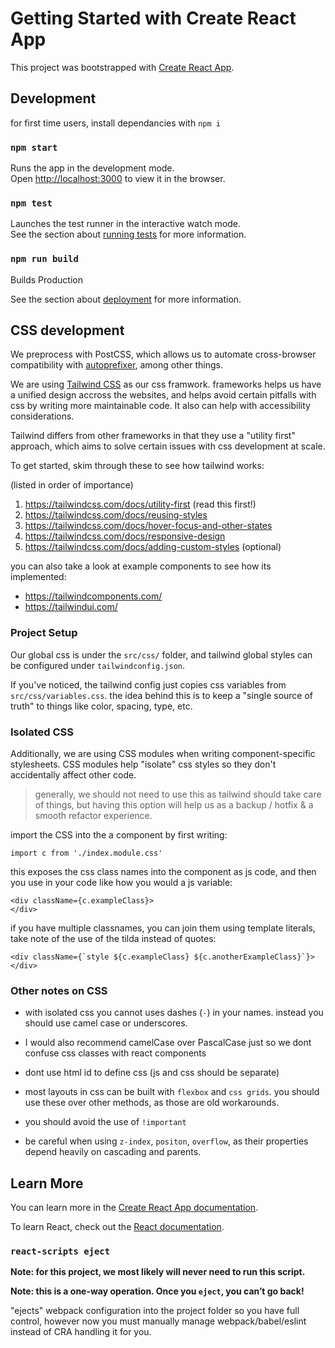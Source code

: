 # Getting Started with Create React App

This project was bootstrapped with [Create React App](https://github.com/facebook/create-react-app).

## Development

for first time users, install dependancies with `npm i`


### `npm start`

Runs the app in the development mode.\
Open [http://localhost:3000](http://localhost:3000) to view it in the browser.
<!-- 
The page will reload if you make edits.\
You will also see any lint errors in the console. -->

### `npm test`

Launches the test runner in the interactive watch mode.\
See the section about [running tests](https://facebook.github.io/create-react-app/docs/running-tests) for more information.

### `npm run build`

Builds Production

See the section about [deployment](https://facebook.github.io/create-react-app/docs/deployment) for more information.



## CSS development

We preprocess with PostCSS, which allows us to automate cross-browser compatibility with [autoprefixer](https://github.com/postcss/autoprefixer), among other things.

We are using [Tailwind CSS](https://tailwindcss.com/) as our css framwork. frameworks helps us have a unified design accross the websites, and helps avoid certain pitfalls with css by writing more maintainable code. It also can help with accessibility considerations.

Tailwind differs from other frameworks in that they use a "utility first" approach, which aims to solve certain issues with css development at scale. 
 
To get started, skim through these to see how tailwind works:

(listed in order of importance)

1. https://tailwindcss.com/docs/utility-first (read this first!)
2. https://tailwindcss.com/docs/reusing-styles 
3. https://tailwindcss.com/docs/hover-focus-and-other-states
4. https://tailwindcss.com/docs/responsive-design 
5. https://tailwindcss.com/docs/adding-custom-styles (optional)

you can also take a look at example components to see how its implemented:
- https://tailwindcomponents.com/
- https://tailwindui.com/


### Project Setup
Our global css is under the `src/css/` folder, and tailwind global styles can be configured under `tailwindconfig.json`.

If you've noticed, the tailwind config just copies css variables from `src/css/variables.css`. the idea behind this is to keep a "single source of truth" to things like color, spacing, type, etc.

### Isolated CSS

Additionally, we are using CSS modules when writing component-specific stylesheets. CSS modules help "isolate" css styles so they don't accidentally affect other code. 

>generally, we should not need to use this as tailwind should take care of things, but having this option will help us as a backup / hotfix & a smooth refactor experience. 


import the CSS into the a component by first writing:

```
import c from './index.module.css'
```

this exposes the css class names into the component as js code, and then you use in your code like how you would a js variable: 
```
<div className={c.exampleClass}>
</div>
```
if you have multiple classnames, you can join them using template literals, take note of the use of the tilda instead of quotes:

```
<div className={`style ${c.exampleClass} ${c.anotherExampleClass}`}> 
</div>
```

### Other notes on CSS
- with isolated css you cannot uses dashes (`-`) in your names. instead you should use camel case or underscores. 

- I would also recommend camelCase over PascalCase just so we dont confuse css classes with react components

- dont use html id to define css (js and css should be separate)

- most layouts in css can be built with `flexbox` and `css grids`. you should use these over other methods, as those are old workarounds. 

- you should avoid the use of `!important`

- be careful when using `z-index`, `positon`, `overflow`, as their properties depend heavily on cascading and parents.  

## Learn More

You can learn more in the [Create React App documentation](https://facebook.github.io/create-react-app/docs/getting-started).

To learn React, check out the [React documentation](https://reactjs.org/).

### `react-scripts eject`

**Note: for this project, we most likely will never need to run this script.**

**Note: this is a one-way operation. Once you `eject`, you can’t go back!**

"ejects" webpack configuration into the project folder so you have full control, however now you must manually manage webpack/babel/eslint instead of CRA handling it for you. 
<!-- If you aren’t satisfied with the build tool and configuration choices, you can `eject` at any time. This command will remove the single build dependency from your project.

Instead, it will copy all the configuration files and the transitive dependencies (webpack, Babel, ESLint, etc) right into your project so you have full control over them. All of the commands except `eject` will still work, but they will point to the copied scripts so you can tweak them. At this point you’re on your own.

You don’t have to ever use `eject`. The curated feature set is suitable for small and middle deployments, and you shouldn’t feel obligated to use this feature. However we understand that this tool wouldn’t be useful if you couldn’t customize it when you are ready for it. -->




<!-- ### Code Splitting

This section has moved here: [https://facebook.github.io/create-react-app/docs/code-splitting](https://facebook.github.io/create-react-app/docs/code-splitting)

### Analyzing the Bundle Size

This section has moved here: [https://facebook.github.io/create-react-app/docs/analyzing-the-bundle-size](https://facebook.github.io/create-react-app/docs/analyzing-the-bundle-size)

### Making a Progressive Web App

This section has moved here: [https://facebook.github.io/create-react-app/docs/making-a-progressive-web-app](https://facebook.github.io/create-react-app/docs/making-a-progressive-web-app)

### Advanced Configuration

This section has moved here: [https://facebook.github.io/create-react-app/docs/advanced-configuration](https://facebook.github.io/create-react-app/docs/advanced-configuration)

### Deployment

This section has moved here: [https://facebook.github.io/create-react-app/docs/deployment](https://facebook.github.io/create-react-app/docs/deployment)

### `npm run build` fails to minify

This section has moved here: [https://facebook.github.io/create-react-app/docs/troubleshooting#npm-run-build-fails-to-minify](https://facebook.github.io/create-react-app/docs/troubleshooting#npm-run-build-fails-to-minify) -->
